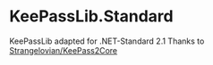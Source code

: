 # KeePassLib.Standard
 
KeePassLib adapted for .NET-Standard 2.1
Thanks to [Strangelovian/KeePass2Core](https://github.com/Strangelovian/KeePass2Core)